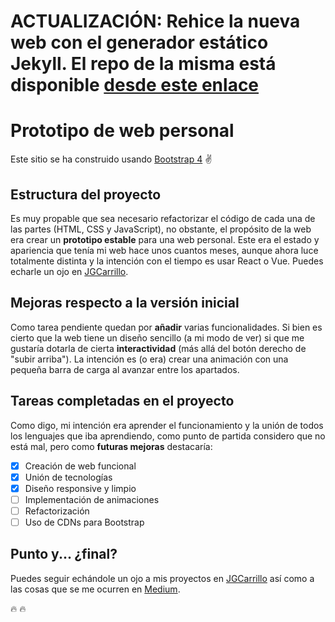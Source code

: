 # ACTUALIZACIÓN: Rehice la nueva web con el generador estático Jekyll. El repo de la misma está disponible [desde este enlace](https://github.com/jgcarrillo/jgcarrillo.github.io)

# Prototipo de web personal

Este sitio se ha construido usando [Bootstrap 4](https://getbootstrap.com/) :v:

## Estructura del proyecto

Es muy propable que sea necesario refactorizar el código de cada una de las partes (HTML, CSS y JavaScript), no obstante, el propósito de la web
era crear un **prototipo estable** para una web personal. Este era el estado y apariencia que tenía mi web hace unos cuantos meses, aunque ahora
luce totalmente distinta y la intención con el tiempo es usar React o Vue. Puedes echarle un ojo en [JGCarrillo](http://jgcarrillo.com/).

## Mejoras respecto a la versión inicial

Como tarea pendiente quedan por **añadir** varias funcionalidades. Si bien es cierto que la web tiene un diseño sencillo (a mi modo de ver)
si que me gustaría dotarla de cierta **interactividad** (más allá del botón derecho de "subir arriba"). La intención es (o era) crear
una animación con una pequeña barra de carga al avanzar entre los apartados.

## Tareas completadas en el proyecto

Como digo, mi intención era aprender el funcionamiento y la unión de todos los lenguajes que iba aprendiendo, como punto de partida
considero que no está mal, pero como **futuras mejoras** destacaría:

- [X] Creación de web funcional
- [X] Unión de tecnologías
- [X] Diseño responsive y limpio
- [ ] Implementación de animaciones
- [ ] Refactorización
- [ ] Uso de CDNs para Bootstrap

## Punto y... ¿final?

Puedes seguir echándole un ojo a mis proyectos en [JGCarrillo](http://jgcarrillo.com/) así como a las cosas que se me ocurren en
[Medium](https://medium.com/@ysjgomez).

:fire: :fire:
